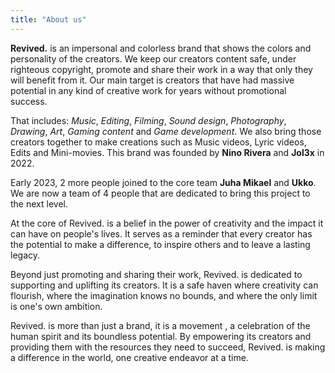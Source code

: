 ```yaml
---
title: "About us"
---
```


**Revived.** is an impersonal and colorless brand that shows the colors and personality of the creators. We keep our creators content safe, under righteous copyright, promote and share their work in a way that only they will benefit from it. Our main target is creators that have had massive potential in any kind of creative work for years without promotional success.

That includes: _Music_, _Editing_, _Filming_, _Sound design_, _Photography_, _Drawing_, _Art_, _Gaming content_ and _Game development_. We also bring those creators together to make creations such as Music videos, Lyric videos, Edits and Mini-movies. This brand was founded by **Nino Rivera** and **Jol3x** in 2022.

Early 2023, 2 more people joined to the core team **Juha Mikael** and **Ukko**. We are now a team of 4 people that are dedicated to bring this project to the next level.

At the core of Revived. is a belief in the power of creativity and the impact it can have on people's lives. It serves as a reminder that every creator has the potential to make a difference, to inspire others and to leave a lasting legacy.

Beyond just promoting and sharing their work, Revived. is dedicated to supporting and uplifting its creators. It is a safe haven where creativity can flourish, where the imagination knows no bounds, and where the only limit is one's own ambition.

Revived. is more than just a brand, it is a movement , a celebration of the human spirit and its boundless potential. By empowering its creators and providing them with the resources they need to succeed, Revived. is making a difference in the world, one creative endeavor at a time.
